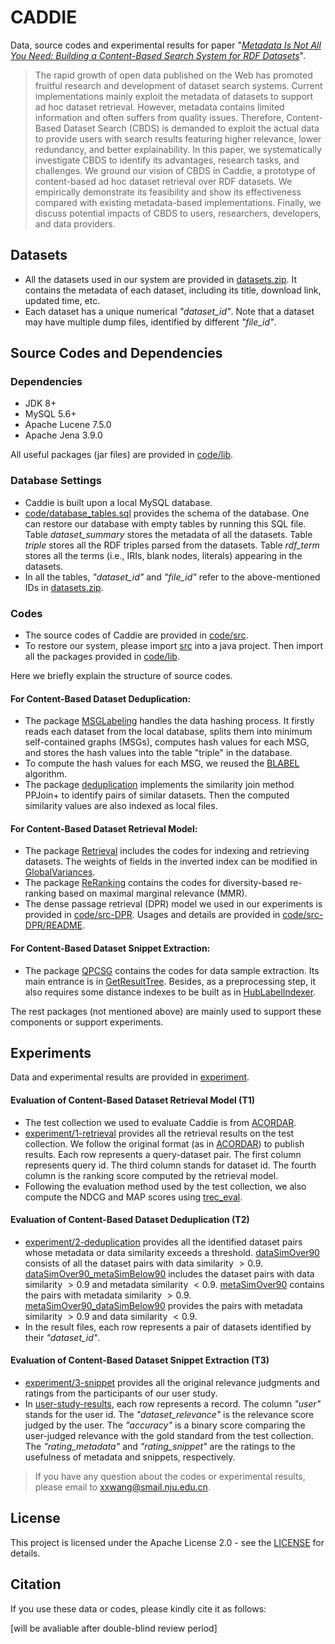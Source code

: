 # CADDIE

Data, source codes and experimental results for paper "*[Metadata Is Not All You Need: Building a Content-Based Search System for RDF Datasets](https://github.com/nju-websoft/CADDIE)*". 

> The rapid growth of open data published on the Web has promoted fruitful research and development of dataset search systems. Current implementations mainly exploit the metadata of datasets to support ad hoc dataset retrieval. However, metadata contains limited information and often suffers from quality issues. Therefore, Content-Based Dataset Search (CBDS) is demanded to exploit the actual data to provide users with search results featuring higher relevance, lower redundancy, and better explainability. In this paper, we systematically investigate CBDS to identify its advantages, research tasks, and challenges. We ground our vision of CBDS in Caddie, a prototype of content-based ad hoc dataset retrieval over RDF datasets. We empirically demonstrate its feasibility and show its effectiveness compared with existing metadata-based implementations. Finally, we discuss potential impacts of CBDS to users, researchers, developers, and data providers.

## Datasets

- All the datasets used in our system are provided in [datasets.zip](https://github.com/nju-websoft/CBDS/blob/main/datasets.zip). It contains the metadata of each dataset, including its title, download link, updated time, etc. 
- Each dataset has a unique numerical *"dataset_id"*. Note that a dataset may have multiple dump files, identified by different *"file_id"*.

## Source Codes and Dependencies

### Dependencies

- JDK 8+
- MySQL 5.6+
- Apache Lucene 7.5.0
- Apache Jena 3.9.0

All useful packages (jar files) are provided in [code/lib](https://github.com/nju-websoft/CBDS/tree/main/code/lib). 

### Database Settings

- Caddie is built upon a local MySQL database. 
- [code/database_tables.sql](code/database_tables.sql) provides the schema of the database. One can restore our database with empty tables by running this SQL file. Table *dataset_summary* stores the metadata of all the datasets. Table *triple* stores all the RDF triples parsed from the datasets. Table *rdf_term* stores all the terms (i.e., IRIs, blank nodes, literals) appearing in the datasets. 
- In all the tables, *"dataset_id"* and *"file_id"* refer to the above-mentioned IDs in [datasets.zip](https://github.com/nju-websoft/CBDS/blob/main/datasets.zip).

### Codes

- The source codes of Caddie are provided in [code/src](https://github.com/nju-websoft/CBDS/tree/main/code/src). 
- To restore our system, please import [src](https://github.com/nju-websoft/CBDS/tree/main/code/src) into a java project. Then import all the packages provided in [code/lib](https://github.com/nju-websoft/CBDS/tree/main/code/lib). 

Here we briefly explain the structure of source codes.

#### For Content-Based Dataset Deduplication:

- The package [MSGLabeling](https://github.com/nju-websoft/CBDS/tree/main/code/src/MSGLabeling) handles the data hashing process. It firstly reads each dataset from the local database, splits them into minimum self-contained graphs (MSGs), computes hash values for each MSG, and stores the hash values into the table "triple" in the database.
- To compute the hash values for each MSG, we reused the [BLABEL](http://blabel.github.io/) algorithm.
- The package [deduplication](https://github.com/nju-websoft/CBDS/tree/main/code/src/deduplication) implements the similarity join method PPJoin+ to identify pairs of similar datasets. Then the computed similarity values are also indexed as local files. 

#### For Content-Based Dataset Retrieval Model:

- The package [Retrieval](https://github.com/nju-websoft/CBDS/tree/main/code/src/Retrieval) includes the codes for indexing and retrieving datasets. The weights of fields in the inverted index can be modified in [GlobalVariances](https://github.com/nju-websoft/CBDS/blob/main/code/src/Retrieval/GlobalVariances.java). 
- The package [ReRanking](https://github.com/nju-websoft/CBDS/tree/main/code/src/ReRanking) contains the codes for diversity-based re-ranking based on maximal marginal relevance (MMR).
- The dense passage retrieval (DPR) model we used in our experiments is provided in [code/src-DPR](https://github.com/nju-websoft/CADDIE/tree/main/code/src-DPR). Usages and details are provided in [code/src-DPR/README](https://github.com/nju-websoft/CADDIE/blob/main/code/src-DPR/README.md). 

#### For Content-Based Dataset Snippet Extraction:

- The package [QPCSG](https://github.com/nju-websoft/CBDS/tree/main/code/src/QPCSG) contains the codes for data sample extraction. Its main entrance is in [GetResultTree](https://github.com/nju-websoft/CBDS/blob/main/code/src/QPCSG/GetResultTree.java). Besides, as a preprocessing step, it also requires some distance indexes to be built as in [HubLabelIndexer](https://github.com/nju-websoft/CBDS/blob/main/code/src/QPCSG/HubLabelIndexer.java). 

The rest packages (not mentioned above) are mainly used to support these components or support experiments. 

## Experiments

Data and experimental results are provided in [experiment](https://github.com/nju-websoft/CBDS/tree/main/experiment).

#### Evaluation of Content-Based Dataset Retrieval Model (T1)

- The test collection we used to evaluate Caddie is from [ACORDAR](https://github.com/nju-websoft/ACORDAR). 
- [experiment/1-retrieval](https://github.com/nju-websoft/CBDS/tree/main/experiment/1-retrieval) provides all the retrieval results on the test collection. We follow the original format (as in [ACORDAR](https://github.com/nju-websoft/ACORDAR)) to publish results. Each row represents a query-dataset pair. The first column represents query id. The third column stands for dataset id. The fourth column is the ranking score computed by the retrieval model. 
- Following the evaluation method used by the test collection, we also compute the NDCG and MAP scores using [trec_eval](https://trec.nist.gov/trec_eval/).

#### Evaluation of Content-Based Dataset Deduplication (T2)

- [experiment/2-deduplication](https://github.com/nju-websoft/CBDS/tree/main/experiment/2-deduplication) provides all the identified dataset pairs whose metadata or data similarity exceeds a threshold. [dataSimOver90](https://github.com/nju-websoft/CBDS/blob/main/experiment/2-deduplication/dataSimOver90.txt) consists of all the dataset pairs with data similarity $>0.9$. [dataSimOver90_metaSimBelow90](https://github.com/nju-websoft/CBDS/blob/main/experiment/2-deduplication/dataSimOver90_metaSimBelow90.txt) includes the dataset pairs with data similarity $>0.9$ and metadata similarity $<0.9$. [metaSimOver90](https://github.com/nju-websoft/CBDS/blob/main/experiment/2-deduplication/metaSimOver90.txt) contains the pairs with metadata similarity $>0.9$. [metaSimOver90_dataSimBelow90](https://github.com/nju-websoft/CBDS/blob/main/experiment/2-deduplication/metaSimOver90_dataSimBelow90.txt) provides the pairs with metadata similarity $>0.9$ and data similarity $<0.9$. 
- In the result files, each row represents a pair of datasets identified by their *"dataset_id"*. 

#### Evaluation of Content-Based Dataset Snippet Extraction (T3)

- [experiment/3-snippet](https://github.com/nju-websoft/CBDS/tree/main/experiment/3-snippet) provides all the original relevance judgments and ratings from the participants of our user study. 
- In [user-study-results](https://github.com/nju-websoft/CBDS/blob/main/experiment/3-snippet/user-study-results.xlsx), each row represents a record. The column *"user"* stands for the user id. The *"dataset_relevance"* is the relevance score judged by the user. The *"accuracy"* is a binary score comparing the user-judged relevance with the gold standard from the test collection. The *"rating_metadata"* and *"rating_snippet"* are the ratings to the usefulness of metadata and snippets, respectively. 

> If you have any question about the codes or experimental results, please email to [xxwang@smail.nju.edu.cn](mailto:xxwang@smail.nju.edu.cn).

## License

This project is licensed under the Apache License 2.0 - see the [LICENSE](https://github.com/nju-websoft/CBDS/blob/main/LICENSE) for details. 

## Citation

If you use these data or codes, please kindly cite it as follows:

[will be avaliable after double-blind review period]
